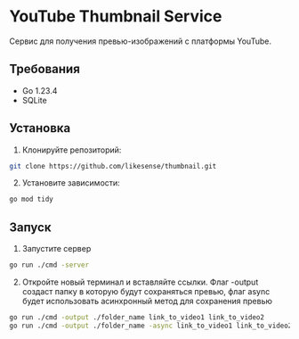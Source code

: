 # YouTube Thumbnail Service

Сервис для получения превью-изображений с платформы YouTube.

## Требования

- Go 1.23.4
- SQLite

## Установка

1. Клонируйте репозиторий:
```bash
git clone https://github.com/likesense/thumbnail.git
```
2. Установите зависимости:
```bash
go mod tidy
```
## Запуск 
1. Запустите сервер
```bash
go run ./cmd -server
```
2. Откройте новый терминал и вставляйте ссылки. Флаг -output создаст папку в которую будут сохраняться превью, флаг async будет использовать асинхронный метод для сохранения превью
```bash
go run ./cmd -output ./folder_name link_to_video1 link_to_video2
go run ./cmd -output ./folder_name -async link_to_video1 link_to_video2
```
